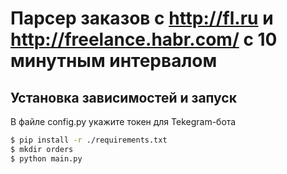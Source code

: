 # Парсер заказов с http://fl.ru и http://freelance.habr.com/ c 10 минутным интервалом

## Установка зависимостей и запуск
В файле config.py укажите токен для Tekegram-бота
```bash
$ pip install -r ./requirements.txt
$ mkdir orders
$ python main.py
```
